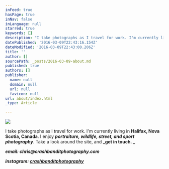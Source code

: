 ```yaml
---
inFeed: true
hasPage: true
inNav: false
inLanguage: null
starred: true
keywords: []
description: "I take photographs as I travel for work. I'm currently living in Halifax, Nova Scotia, Canada. I enjoy portraiture, wildlife, street, and sport photography. Take a look around the site, and get in touch.\_"
datePublished: '2016-03-09T22:43:16.154Z'
dateModified: '2016-03-09T22:43:00.206Z'
title: ''
author: []
sourcePath: _posts/2016-03-09-about.md
published: true
authors: []
publisher:
  name: null
  domain: null
  url: null
  favicon: null
url: about/index.html
_type: Article

---
```

![](https://the-grid-user-content.s3-us-west-2.amazonaws.com/a3a05429-5929-4c2b-b81e-7ea093634856.jpg)

I take photographs as I travel for work. I'm currently living in **Halifax, Nova Scotia, Canada**. I enjoy _**portraiture, wildlife, street, and sport photography**_. Take a look around the site, and **_get in touch. _**

**_email: chris@crashbanditphotography.com_**

**_instagram: [crashbanditphotography][0]_**

[0]: instagram.com/crashbanditphotography